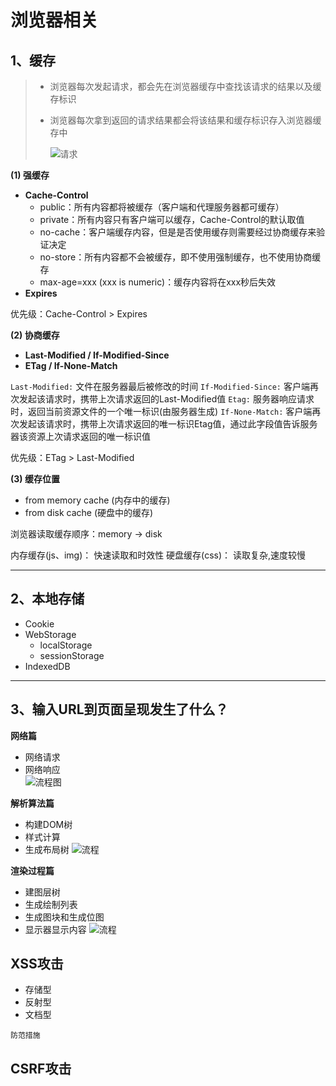 # 浏览器相关
## 1、缓存

> - 浏览器每次发起请求，都会先在浏览器缓存中查找该请求的结果以及缓存标识  
>
> - 浏览器每次拿到返回的请求结果都会将该结果和缓存标识存入浏览器缓存中
>
>   ![请求](https://user-gold-cdn.xitu.io/2018/4/19/162db6359673e7d0?imageslim)

**(1) 强缓存**
  - **Cache-Control**
    - public：所有内容都将被缓存（客户端和代理服务器都可缓存）
    - private：所有内容只有客户端可以缓存，Cache-Control的默认取值
    - no-cache：客户端缓存内容，但是是否使用缓存则需要经过协商缓存来验证决定
    - no-store：所有内容都不会被缓存，即不使用强制缓存，也不使用协商缓存
    - max-age=xxx (xxx is numeric)：缓存内容将在xxx秒后失效
  - **Expires**

优先级：Cache-Control > Expires




**(2) 协商缓存**
  - **Last-Modified / If-Modified-Since**
  - **ETag / If-None-Match**

`Last-Modified:` 文件在服务器最后被修改的时间
`If-Modified-Since:` 客户端再次发起该请求时，携带上次请求返回的Last-Modified值
`Etag:` 服务器响应请求时，返回当前资源文件的一个唯一标识(由服务器生成)
`If-None-Match:` 客户端再次发起该请求时，携带上次请求返回的唯一标识Etag值，通过此字段值告诉服务器该资源上次请求返回的唯一标识值

优先级：ETag > Last-Modified




**(3) 缓存位置**
  - from memory cache (内存中的缓存)
  - from disk cache (硬盘中的缓存)

浏览器读取缓存顺序：memory -> disk

内存缓存(js、img)： 快速读取和时效性
硬盘缓存(css)： 读取复杂,速度较慢

---------------------
## 2、本地存储
- Cookie
- WebStorage
  - localStorage
  - sessionStorage
- IndexedDB

----------------------
## 3、输入URL到页面呈现发生了什么？
**网络篇**  
- 网络请求  
- 网络响应  
![流程图](https://user-gold-cdn.xitu.io/2019/12/15/16f080b095268038?imageView2/0/w/1280/h/960/format/webp/ignore-error/1)  

**解析算法篇**  
- 构建DOM树
- 样式计算
- 生成布局树
![流程](https://user-gold-cdn.xitu.io/2019/12/15/16f080b2f718e4ad?imageView2/0/w/1280/h/960/format/webp/ignore-error/1)

**渲染过程篇**  
- 建图层树
- 生成绘制列表
- 生成图块和生成位图
- 显示器显示内容
![流程](https://user-gold-cdn.xitu.io/2019/12/15/16f080b7b8926b7f?imageView2/0/w/1280/h/960/format/webp/ignore-error/1)

## XSS攻击
- 存储型
- 反射型
- 文档型

`防范措施`

## CSRF攻击